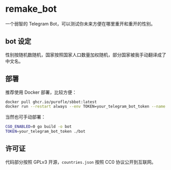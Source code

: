 # remake_bot

一个弱智的 Telegram Bot，可以测试你未来方便在哪里重开和重开的性别。

## bot 设定

性别按随机数随机，国家按照国家人口数量加权随机，部分国家被我手动翻译成了中文名。

## 部署

推荐使用 Docker 部署，比较方便：
```bash
docker pull ghcr.io/purofle/sbbot:latest
docker run --restart always --env TOKEN=your_telegram_bot_token --name sbbot sbbot:latest
```

当然也可手动部署：
```bash
CGO_ENABLED=0 go build -o bot
TOKEN=your_telegram_bot_token ./bot
```

## 许可证

代码部分按照 GPLv3 开源，`countries.json` 按照 CC0 协议公开到互联网。